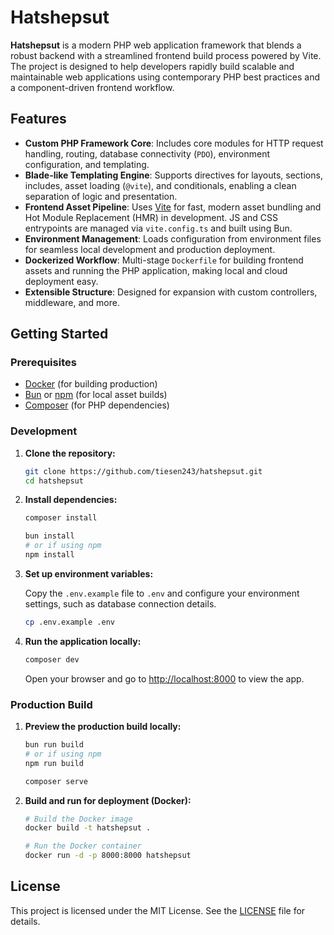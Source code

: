 # Hatshepsut

**Hatshepsut** is a modern PHP web application framework that blends a robust backend with a streamlined frontend build process powered by Vite. The project is designed to help developers rapidly build scalable and maintainable web applications using contemporary PHP best practices and a component-driven frontend workflow.

## Features

- **Custom PHP Framework Core**: Includes core modules for HTTP request handling, routing, database connectivity (`PDO`), environment configuration, and templating.
- **Blade-like Templating Engine**: Supports directives for layouts, sections, includes, asset loading (`@vite`), and conditionals, enabling a clean separation of logic and presentation.
- **Frontend Asset Pipeline**: Uses [Vite](https://vitejs.dev/) for fast, modern asset bundling and Hot Module Replacement (HMR) in development. JS and CSS entrypoints are managed via `vite.config.ts` and built using Bun.
- **Environment Management**: Loads configuration from environment files for seamless local development and production deployment.
- **Dockerized Workflow**: Multi-stage `Dockerfile` for building frontend assets and running the PHP application, making local and cloud deployment easy.
- **Extensible Structure**: Designed for expansion with custom controllers, middleware, and more.

## Getting Started

### Prerequisites

- [Docker](https://www.docker.com/) (for building production)
- [Bun](https://bun.sh/) or [npm](https://www.npmjs.com/) (for local asset builds)
- [Composer](https://getcomposer.org/) (for PHP dependencies)

### Development

1. **Clone the repository:**

   ```sh
   git clone https://github.com/tiesen243/hatshepsut.git
   cd hatshepsut
   ```

2. **Install dependencies:**

   ```sh
   composer install

   bun install
   # or if using npm
   npm install
   ```

3. **Set up environment variables:**

   Copy the `.env.example` file to `.env` and configure your environment settings, such as database connection details.

   ```sh
   cp .env.example .env
   ```

4. **Run the application locally:**

   ```sh
   composer dev
   ```

   Open your browser and go to [http://localhost:8000](http://localhost:8000) to view the app.

### Production Build

1. **Preview the production build locally:**

   ```sh
   bun run build
   # or if using npm
   npm run build

   composer serve
   ```

2. **Build and run for deployment (Docker):**

   ```sh
   # Build the Docker image
   docker build -t hatshepsut .

   # Run the Docker container
   docker run -d -p 8000:8000 hatshepsut
   ```

## License

This project is licensed under the MIT License. See the [LICENSE](./LICENSE) file for details.
